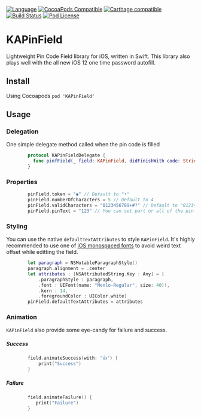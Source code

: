[![Language](https://img.shields.io/badge/swift-4.2-blue.svg)](http://swift.org)
[![CocoaPods Compatible](https://img.shields.io/cocoapods/v/KAPinField.svg)](https://img.shields.io/cocoapods/v/KAPinField.svg)
[![Carthage compatible](https://img.shields.io/badge/Carthage-compatible-4BC51D.svg?style=flat)](https://github.com/Carthage/Carthage)
[![Build Status](https://travis-ci.org/kirualex/KAPinField.svg?branch=master)](https://travis-ci.org/kirualex/KAPinField)
[![Pod License](http://img.shields.io/cocoapods/l/SDWebImage.svg?style=flat)](https://raw.githubusercontent.com/kirualex/SwiftyGif/master/LICENSE)

# KAPinField
Lightweight Pin Code Field library for iOS, written in Swift.
This library also plays well with the all new iOS 12 one time password autofill.

## Install
Using Cocoapods
`pod 'KAPinField'`

## Usage
### Delegation
One simple delegate method called when the pin code is filled
```swift
        protocol KAPinFieldDelegate {
          func pinfField(_ field: KAPinField, didFinishWith code: String)
        }
```
### Properties
```swift
        pinField.token = "◉" // Default to "•"
        pinField.numberOfCharacters = 5 // Default to 4
        pinField.validCharacters = "0123456789+#?" // Default to "0123456789"
        pinField.pinText = "123" // You can set part or all of the pin text
```
### Styling
You can use the native `defaultTextAttributes` to style `KAPinField`.
It's highly recommended to use one of [iOS monospaced fonts](https://stackoverflow.com/a/22620172/421786) to avoid weird text offset while editting the field.
```swift
        let paragraph = NSMutableParagraphStyle()
        paragraph.alignment = .center
        let attributes : [NSAttributedString.Key : Any] = [
            .paragraphStyle : paragraph,
            .font : UIFont(name: "Menlo-Regular", size: 40)!,
            .kern : 14,
            .foregroundColor : UIColor.white]
        pinField.defaultTextAttributes = attributes
```
### Animation
`KAPinField` also provide some eye-candy for failure and success.
##### Success
```swift
        field.animateSuccess(with: "👍") {
            print("Success")
        }
```
##### Failure
```swift
        field.animateFailure() {
           print("Failure")
        }
```
